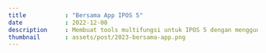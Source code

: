 ```yaml
---
title           : "Bersama App IPOS 5"
date            : 2022-12-08
description     : Membuat tools multifungsi untuk IPOS 5 dengan menggunakan laravel sebagai framework.
thumbnail       : assets/post/2023-bersama-app.png
---
```


